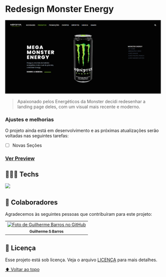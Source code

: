 # Redesign Monster Energy

<a href="https://guilhermesdb.github.io/Monster-Energy-Redesign-Tailwindcss/" target="_blank">
  <img src="src/images/capa.png" alt="image host"/>
</a> 

> Apaixonado pelos Energéticos da Monster decidi redesenhar a landing page deles, com um visual mais recente e moderno.

### Ajustes e melhorias

O projeto ainda está em desenvolvimento e as próximas atualizações serão voltadas nas seguintes tarefas:

- [ ] Novas Seções

### [Ver Preview](https://guilhermesdb.github.io/Monster-Energy/)

## 👨🏻‍💻 Techs 

 <a href="https://skillicons.dev">
    <img src="https://skillicons.dev/icons?i=html,tailwindcss,javascript" />
</a>

## 🤝 Colaboradores

Agradecemos às seguintes pessoas que contribuíram para este projeto:

<table>
  <tr>
    <td align="center">
      <a href="#">
        <img src="https://avatars.githubusercontent.com/u/66280834?v=4" width="100px;" alt="Foto de Guilherme Barros no GitHub"/><br>
        <sub>
          <b>Guilherme S Barros</b>
        </sub>
      </a>
    </td>
  </tr>
</table>

## 📝 Licença

Esse projeto está sob licença. Veja o arquivo [LICENÇA](LICENSE.md) para mais detalhes.

[⬆ Voltar ao topo](#redesign-monster-energy)<br>
